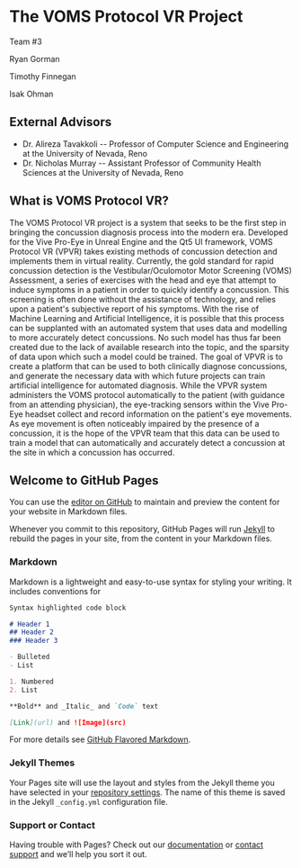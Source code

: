 # The VOMS Protocol VR Project
Team #3

 Ryan Gorman
 
 Timothy Finnegan
 
 Isak Ohman

## External Advisors
- Dr. Alireza Tavakkoli -- Professor of Computer Science and Engineering at the University of Nevada, Reno
- Dr. Nicholas Murray   -- Assistant Professor of Community Health Sciences at the University of Nevada, Reno

## What is VOMS Protocol VR?

The VOMS Protocol VR project is a system that seeks to be the first step in bringing the concussion diagnosis process into the modern era. Developed for the Vive Pro-Eye in Unreal Engine and the Qt5 UI framework, VOMS Protocol VR (VPVR) takes existing methods of concussion detection and implements them in virtual reality. Currently, the gold standard for rapid concussion detection is the Vestibular/Oculomotor Motor Screening (VOMS) Assessment, a series of exercises with the head and eye that attempt to induce symptoms in a patient in order to quickly identify a concussion. This screening is often done without the assistance of technology, and relies upon a patient's subjective report of his symptoms. With the rise of Machine Learning and Artificial Intelligence, it is possible that this process can be supplanted with an automated system that uses data and modelling to more accurately detect concussions. No such model has thus far been created due to the lack of available research into the topic, and the sparsity of data upon which such a model could be trained. The goal of VPVR is to create a platform that can be used to both clinically diagnose concussions, and generate the necessary data with which future projects can train artificial intelligence for automated diagnosis. While the VPVR system administers the VOMS protocol automatically to the patient (with guidance from an attending physician), the eye-tracking sensors within the Vive Pro-Eye headset collect and record information on the patient's eye movements. As eye movement is often noticeably impaired by the presence of a concussion, it is the hope of the VPVR team that this data can be used to train a model that can automatically and accurately detect a concussion at the site in which a concussion has occurred. 


## Welcome to GitHub Pages

You can use the [editor on GitHub](https://github.com/tfinnegan937/CS425Project/edit/gh-pages/index.md) to maintain and preview the content for your website in Markdown files.

Whenever you commit to this repository, GitHub Pages will run [Jekyll](https://jekyllrb.com/) to rebuild the pages in your site, from the content in your Markdown files.

### Markdown

Markdown is a lightweight and easy-to-use syntax for styling your writing. It includes conventions for

```markdown
Syntax highlighted code block

# Header 1
## Header 2
### Header 3

- Bulleted
- List

1. Numbered
2. List

**Bold** and _Italic_ and `Code` text

[Link](url) and ![Image](src)
```

For more details see [GitHub Flavored Markdown](https://guides.github.com/features/mastering-markdown/).

### Jekyll Themes

Your Pages site will use the layout and styles from the Jekyll theme you have selected in your [repository settings](https://github.com/tfinnegan937/CS425Project/settings). The name of this theme is saved in the Jekyll `_config.yml` configuration file.

### Support or Contact

Having trouble with Pages? Check out our [documentation](https://docs.github.com/categories/github-pages-basics/) or [contact support](https://support.github.com/contact) and we’ll help you sort it out.
